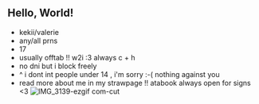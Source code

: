 ## Hello, World!

- kekii/valerie
- any/all prns
- 17
- usually offtab !! w2i :3 always c + h 
- no dni but i block freely
- ^ i dont int people under 14 , i'm sorry :-( nothing against you
- read more about me in my strawpage !! atabook always open for signs <3
![IMG_3139-ezgif com-cut](https://github.com/user-attachments/assets/9a1348d3-d319-48d2-a617-80856608c677)
